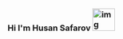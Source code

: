 ### Hi I'm Husan Safarov <img src="https://media3.giphy.com/media/gM5qFksULw54NMWyry/giphy.gif?cid=ecf05e47wsiw601rx0zn86j5v82in4pf3bper6qhqerfaooo&ep=v1_stickers_search&rid=giphy.gif&ct=s" alt="img" width="45px" >

<!--
**SafarovHusan200/SafarovHusan200** is a ✨ _special_ ✨ repository because its `README.md` (this file) appears on your GitHub profile.

Here are some ideas to get you started:

- 🔭 I’m currently working on ...
- 🌱 I’m currently learning ...
- 👯 I’m looking to collaborate on ...
- 🤔 I’m looking for help with ...
- 💬 Ask me about ...
- 📫 How to reach me: ...
- 😄 Pronouns: ...
- ⚡ Fun fact: ...
-->
